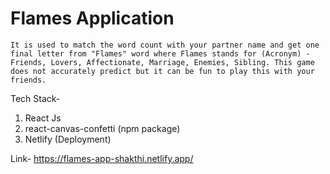 # Flames Application
    It is used to match the word count with your partner name and get one final letter from "Flames" word where Flames stands for (Acronym) - Friends, Lovers, Affectionate, Marriage, Enemies, Sibling. This game does not accurately predict but it can be fun to play this with your friends.
    
Tech Stack- 
  1. React Js 
  2. react-canvas-confetti (npm package)
  3. Netlify (Deployment)
 
Link- https://flames-app-shakthi.netlify.app/
